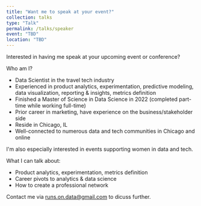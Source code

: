 ```yaml
---
title: "Want me to speak at your event?"
collection: talks
type: "Talk"
permalink: /talks/speaker
event: "TBD"
location: "TBD"
---
```


Interested in having me speak at your upcoming event or conference? 

Who am I?
- Data Scientist in the travel tech industry
- Experienced in product analytics, experimentation, predictive modeling, data visualization, reporting & insights, metrics definition 
- Finished a Master of Science in Data Science in 2022 (completed part-time while working full-time)
- Prior career in marketing, have experience on the business/stakeholder side 
- Reside in Chicago, IL
- Well-connected to numerous data and tech communities in Chicago and online

I'm also especially interested in events supporting women in data and tech. 

What I can talk about: 
- Product analytics, experimentation, metrics definition
- Career pivots to analytics & data science
- How to create a professional network

Contact me via [runs.on.data@gmail.com](mailto:runs.on.data@gmail.com) to dicuss further. 
